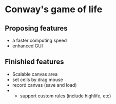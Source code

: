 # Conway's game of life

## Proposing features

- a faster computing speed
- enhanced GUI

## Finishied features

- Scalable canvas area
- set cells by drag mouse
- record canvas (save and load)
- - support custom rules (include highlife, etc)
